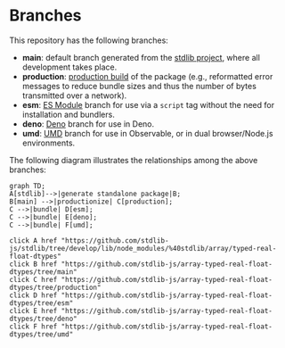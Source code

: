 <!--

@license Apache-2.0

Copyright (c) 2022 The Stdlib Authors.

Licensed under the Apache License, Version 2.0 (the "License");
you may not use this file except in compliance with the License.
You may obtain a copy of the License at

    http://www.apache.org/licenses/LICENSE-2.0

Unless required by applicable law or agreed to in writing, software
distributed under the License is distributed on an "AS IS" BASIS,
WITHOUT WARRANTIES OR CONDITIONS OF ANY KIND, either express or implied.
See the License for the specific language governing permissions and
limitations under the License.

-->

# Branches

This repository has the following branches:

-   **main**: default branch generated from the [stdlib project][stdlib-url], where all development takes place.
-   **production**: [production build][production-url] of the package (e.g., reformatted error messages to reduce bundle sizes and thus the number of bytes transmitted over a network).
-   **esm**: [ES Module][esm-url] branch for use via a `script` tag without the need for installation and bundlers.
-   **deno**: [Deno][deno-url] branch for use in Deno.
-   **umd**: [UMD][umd-url] branch for use in Observable, or in dual browser/Node.js environments.

The following diagram illustrates the relationships among the above branches:

```mermaid
graph TD;
A[stdlib]-->|generate standalone package|B;
B[main] -->|productionize| C[production];
C -->|bundle| D[esm];
C -->|bundle| E[deno];
C -->|bundle| F[umd];

click A href "https://github.com/stdlib-js/stdlib/tree/develop/lib/node_modules/%40stdlib/array/typed-real-float-dtypes"
click B href "https://github.com/stdlib-js/array-typed-real-float-dtypes/tree/main"
click C href "https://github.com/stdlib-js/array-typed-real-float-dtypes/tree/production"
click D href "https://github.com/stdlib-js/array-typed-real-float-dtypes/tree/esm"
click E href "https://github.com/stdlib-js/array-typed-real-float-dtypes/tree/deno"
click F href "https://github.com/stdlib-js/array-typed-real-float-dtypes/tree/umd"
```

[stdlib-url]: https://github.com/stdlib-js/stdlib/tree/develop/lib/node_modules/%40stdlib/array/typed-real-float-dtypes
[production-url]: https://github.com/stdlib-js/array-typed-real-float-dtypes/tree/production
[deno-url]: https://github.com/stdlib-js/array-typed-real-float-dtypes/tree/deno
[umd-url]: https://github.com/stdlib-js/array-typed-real-float-dtypes/tree/umd
[esm-url]: https://github.com/stdlib-js/array-typed-real-float-dtypes/tree/esm
